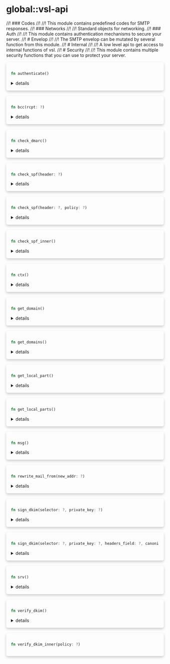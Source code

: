 # global::vsl-api

//! ### Codes
//!
//! This module contains predefined codes for SMTP responses.
//! ### Networks
//!
//! Standard objects for networking.
//! ### Auth
//!
//! This module contains authentication mechanisms to secure your server.
//! # Envelop
//!
//! The SMTP envelop can be mutated by several function from this module.
//! # Internal
//!
//! A low level api to get access to internal functions of vsl.
//! # Security
//!
//! This module contains multiple security functions that you can use to protect your server.



<div markdown="span" style='box-shadow: 0 4px 8px 0 rgba(0,0,0,0.2); padding: 15px; border-radius: 5px;'>

```rust
fn authenticate()
```

<details>
<summary markdown="span"> details </summary>

Process the SASL authentication mechanism.

The current implementation support "PLAIN" mechanism, and will call the
`testsaslauthd` program to check the credentials.

The credentials will be verified depending on the mode of `saslauthd`.

A native implementation will be provided in the future.
</details>

</div>
</br>


<div markdown="span" style='box-shadow: 0 4px 8px 0 rgba(0,0,0,0.2); padding: 15px; border-radius: 5px;'>

```rust
fn bcc(rcpt: ?)
```

<details>
<summary markdown="span"> details </summary>

Add a recipient as a blind carbon copy. The equivalent of `add_rcpt_envelop`.

# Args

* `rcpt` - the recipient to add as a blind carbon copy.

# Effective smtp stage

All of them.

# Examples

```rust
#{
    connect: [
       // set "john.doe@example.com" as a blind carbon copy.
       action "bcc" || bcc("john.doe@example.com"),
    ]
}
```
</details>

</div>
</br>


<div markdown="span" style='box-shadow: 0 4px 8px 0 rgba(0,0,0,0.2); padding: 15px; border-radius: 5px;'>

```rust
fn check_dmarc()
```

<details>
<summary markdown="span"> details </summary>

Apply the DMARC policy to the mail.

# Effective smtp stage

`preq` and onwards.

# Example

```
#{
  preq: [
    rule "check dmarc" || { check_dmarc() },
  ]
}
```

# Module:Security
</details>

</div>
</br>


<div markdown="span" style='box-shadow: 0 4px 8px 0 rgba(0,0,0,0.2); padding: 15px; border-radius: 5px;'>

```rust
fn check_spf(header: ?)
```

<details>
<summary markdown="span"> details </summary>

Check spf record following the Sender Policy Framework (RFC 7208).
A wrapper with the policy set to "strict" by default.
<!-- markdown-link-check-disable-next-line -->
see https://datatracker.ietf.org/doc/html/rfc7208

# Args

* `header` - "spf" | "auth" | "both" | "none"

# Return
* `deny(code550_7_23 | code451_7_24 | code550_7_24)` - an error occurred during lookup. (returned even when a softfail is received using the "strict" policy)
* `next()` - the operation succeeded.

# Effective smtp stage
`rcpt` and onwards.

# Errors
* The `header` argument is not valid.
* The `policy` argument is not valid.

# Note
`check_spf` only checks for the sender's identity, not the `helo` value.

# Example
```
#{
    mail: [
       rule "check spf relay" || check_spf(allowed_hosts),
    ]
}

#{
    mail: [
        // if this check succeed, it wil return `next`.
        // if it fails, it might return `deny` with a custom code
        // (X.7.24 or X.7.25 for example)
        //
        // if you want to use the return status, just put the check_spf
        // function on the last line of your rule.
        rule "check spf 1" || {
            log("debug", `running sender policy framework on ${mail_from()} identity ...`);
            check_spf("spf", "soft")
        },

        // policy is set to "strict" by default.
        rule "check spf 2" || check_spf("both"),
    ],
}
```
# Module:Security
</details>

</div>
</br>


<div markdown="span" style='box-shadow: 0 4px 8px 0 rgba(0,0,0,0.2); padding: 15px; border-radius: 5px;'>

```rust
fn check_spf(header: ?, policy: ?)
```

<details>
<summary markdown="span"> details </summary>

Check spf record following the Sender Policy Framework (RFC 7208).
see https://datatracker.ietf.org/doc/html/rfc7208

# Args

* `header` - "spf" | "auth" | "both" | "none"
* `policy` - "strict" | "soft"

# Return
* `deny(code550_7_23 | code451_7_24 | code550_7_24)` - an error occurred during lookup. (returned even when a softfail is received using the "strict" policy)
* `next()` - the operation succeeded.

# Effective smtp stage
`rcpt` and onwards.

# Errors
* The `header` argument is not valid.
* The `policy` argument is not valid.

# Note
`check_spf` only checks for the sender's identity, not the `helo` value.

# Example
```
#{
    mail: [
       rule "check spf" || check_spf("spf", "soft")
    ]
}

#{
    mail: [
        // if this check succeed, it wil return `next`.
        // if it fails, it might return `deny` with a custom code
        // (X.7.24 or X.7.25 for example)
        //
        // if you want to use the return status, just put the check_spf
        // function on the last line of your rule.
        rule "check spf 1" || {
            log("debug", `running sender policy framework on ${mail_from()} identity ...`);
            check_spf("spf", "soft")
        },

        // policy is set to "strict" by default.
        rule "check spf 2" || check_spf("both"),
    ],
}
```

# Module:Security
</details>

</div>
</br>


<div markdown="span" style='box-shadow: 0 4px 8px 0 rgba(0,0,0,0.2); padding: 15px; border-radius: 5px;'>

```rust
fn check_spf_inner()
```

<details>
<summary markdown="span"> details </summary>

WARNING: This is a low level api.

Get spf record following the Sender Policy Framework (RFC 7208).
see https://datatracker.ietf.org/doc/html/rfc7208

# Return
* a rhai `Map`
    * result (String) : the result of an SPF evaluation.
    * cause  (String) : the "mechanism" that matched or the "problem" error (RFC 7208-9.1).

# Effective smtp stage
`rcpt` and onwards.

# Note
`check_spf` only checks for the sender's identity, not the `helo` value.

# Example
```
#{
    mail: [
        rule "raw check spf" || {
            let query = check_spf_inner();

            log("debug", `result: ${query.result}`);

            // the 'result' parameter gives you the result of evaluation.
            // (see https://datatracker.ietf.org/doc/html/rfc7208#section-2.6)
            switch query.result {
                "pass" => next(),
                "fail" => {
                    // the 'cause' parameter gives you the cause of the result if there
                    // was an error, and the mechanism of the result if it succeeded.
                    log("error", `check spf error: ${query.cause}`);
                    deny()
                },
                _ => next(),
            };
        },
    ],
}
```

# Module:Security
</details>

</div>
</br>


<div markdown="span" style='box-shadow: 0 4px 8px 0 rgba(0,0,0,0.2); padding: 15px; border-radius: 5px;'>

```rust
fn ctx()
```

<details>
<summary markdown="span"> details </summary>

WARNING: This is a low level function.

Get access to the email context.

# Note
This is used internally to provide encapsulation of vsl's features.
You should not use this function directly.

# Return

* `the context`

# Effective smtp stage

all of them.

# Examples

```rust
#{
    connect: [
       action "client ip" || log("info", `client: {ctx().client_ip}`),
    ]
}
```
</details>

</div>
</br>


<div markdown="span" style='box-shadow: 0 4px 8px 0 rgba(0,0,0,0.2); padding: 15px; border-radius: 5px;'>

```rust
fn get_domain()
```

<details>
<summary markdown="span"> details </summary>

Get the domain of an email address.

# Args

* `address` - the address to extract the domain from.

# Effective smtp stage

All of them.

# Examples

```rust
#{
    mail: [
        // You can also use the `get_domain(mail_from())` syntax.
        action "display sender's domain" || {
            log("info", `received a message from domain ${mail_from().domain}.`);
        }
    ],
}
```
</details>

</div>
</br>


<div markdown="span" style='box-shadow: 0 4px 8px 0 rgba(0,0,0,0.2); padding: 15px; border-radius: 5px;'>

```rust
fn get_domains()
```

<details>
<summary markdown="span"> details </summary>

Get all domains of the recipient list.

# Args

* `rcpt_list` - the recipient list.

# Effective smtp stage

`mail` and onwards.

# Examples

```rust
#{
    mail: [
        action "display recipients domains" || {
            print("list of recipients domains:");

            // You can also use the `get_domains(rcpt_list())` syntax.
            for domain in rcpt_list().domains {
                print(`- ${domain}`);
            }
        }
    ],
}
```
</details>

</div>
</br>


<div markdown="span" style='box-shadow: 0 4px 8px 0 rgba(0,0,0,0.2); padding: 15px; border-radius: 5px;'>

```rust
fn get_local_part()
```

<details>
<summary markdown="span"> details </summary>

Get the local part of an email address.

# Args

* `address` - the address to extract the local part from.

# Effective smtp stage

All of them.

# Examples

```rust
#{
    mail: [
        // You can also use the `get_local_part(mail_from())` syntax.
        action "display mail from identity" || {
            log("info", `received a message from ${mail_from().local_part}.`);
        }
    ],
}
```
</details>

</div>
</br>


<div markdown="span" style='box-shadow: 0 4px 8px 0 rgba(0,0,0,0.2); padding: 15px; border-radius: 5px;'>

```rust
fn get_local_parts()
```

<details>
<summary markdown="span"> details </summary>

Get all local parts of the recipient list.

# Args

* `rcpt_list` - the recipient list.

# Effective smtp stage

`mail` and onwards.

# Examples

```rust
#{
    mail: [
        action "display recipients usernames" || {
            print("list of recipients user names:");

            // You can also use the `get_local_parts(rcpt_list())` syntax.
            for user in rcpt_list().local_parts {
                print(`- ${user}`);
            }
        }
    ],
}
```
</details>

</div>
</br>


<div markdown="span" style='box-shadow: 0 4px 8px 0 rgba(0,0,0,0.2); padding: 15px; border-radius: 5px;'>

```rust
fn msg()
```

<details>
<summary markdown="span"> details </summary>

WARNING: This is a low level function.

Get access to the message.

# Note
This is used internally to provide encapsulation of vsl's features.
You should not use this function directly.

# Return

* `the message`

# Effective smtp stage

all of them.

# Examples

```rust
#{
    connect: [
       action "raw message" || msg().rewrite_mail_from_message("john.doe@example.com"),
    ]
}
```
</details>

</div>
</br>


<div markdown="span" style='box-shadow: 0 4px 8px 0 rgba(0,0,0,0.2); padding: 15px; border-radius: 5px;'>

```rust
fn rewrite_mail_from(new_addr: ?)
```

<details>
<summary markdown="span"> details </summary>

Rewrite the value of the `MAIL FROM` command has well has
the `From` header.

# Args

* `new_addr` - the new sender address to set.

# Effective smtp stage

`preq` and onwards.

# Examples

```rust
#{
    preq: [
       action "rewrite sender" || rewrite_mail_from("john.doe@example.com"),
    ]
}
```
</details>

</div>
</br>


<div markdown="span" style='box-shadow: 0 4px 8px 0 rgba(0,0,0,0.2); padding: 15px; border-radius: 5px;'>

```rust
fn sign_dkim(selector: ?, private_key: ?)
```

<details>
<summary markdown="span"> details </summary>

Syntactic sugar for:
```
sign_dkim(
  selector,
  private_key,
  ["From", "To", "Date", "Subject", "From"],
  "simple/relaxed"
)
```

# Module:Security
</details>

</div>
</br>


<div markdown="span" style='box-shadow: 0 4px 8px 0 rgba(0,0,0,0.2); padding: 15px; border-radius: 5px;'>

```rust
fn sign_dkim(selector: ?, private_key: ?, headers_field: ?, canonicalization: ?)
```

<details>
<summary markdown="span"> details </summary>

Produce a `DKIM-Signature` header.

# Args

* `selector` - the DNS selector to expose the public key & for the verifier
* `private_key` - the private key to sign the mail,
    associated with the public key in the `selector._domainkey.sdid` DNS record
* `headers_field` - list of headers to sign
* `canonicalization` - the canonicalization algorithm to use (ex: "simple/relaxed")

# Effective smtp stage

`preq` and onwards.

# Example

```
#{
  preq: [
    action "sign dkim" || {
      sign_dkim("2022-09", ["From", "To", "Date", "Subject", "From"], "simple/relaxed");
    },
  ]
}
```

# Module:Security
</details>

</div>
</br>


<div markdown="span" style='box-shadow: 0 4px 8px 0 rgba(0,0,0,0.2); padding: 15px; border-radius: 5px;'>

```rust
fn srv()
```

<details>
<summary markdown="span"> details </summary>

WARNING: This is a low level function.

Get access to the server context.

# Note
This is used internally to provide encapsulation of vsl's features.
You should not use this function directly.

# Return

* `the server api`

# Effective smtp stage

all of them.

# Examples

```rust
#{
    connect: [
       action "raw lookup" || srv().lookup("example.com"),
    ]
}
```
</details>

</div>
</br>


<div markdown="span" style='box-shadow: 0 4px 8px 0 rgba(0,0,0,0.2); padding: 15px; border-radius: 5px;'>

```rust
fn verify_dkim()
```

<details>
<summary markdown="span"> details </summary>

Verify the `DKIM-Signature` header(s) in the mail and produce a `Authentication-Results`.
If this function has already been called once, it will return the result of the previous call.
<!-- markdown-link-check-disable-next-line -->
see https://datatracker.ietf.org/doc/html/rfc6376

# Return

* a DkimResult object

# Effective smtp stage

`preq` and onwards.

# Example

```
#{
  preq: [
    action "check dkim" || { verify_dkim(); },
  ]
}
````

</details>

</div>
</br>


<div markdown="span" style='box-shadow: 0 4px 8px 0 rgba(0,0,0,0.2); padding: 15px; border-radius: 5px;'>

```rust
fn verify_dkim_inner(policy: ?)
```

</div>
</br>

